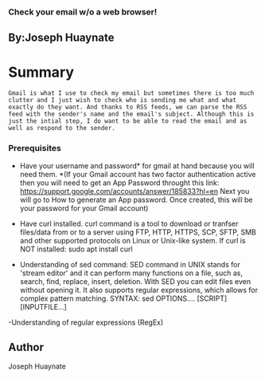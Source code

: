 ### Check your email w/o a web browser!
##  By:Joseph Huaynate

# Summary 
	Gmail is what I use to check my email but sometimes there is too much clutter and I just wish to check who is sending me what and what exactly do they want. And thanks to RSS feeds, we can parse the RSS feed with the sender's name and the email's subject. Although this is just the intial step, I do want to be able to read the email and as well as respond to the sender. 

### Prerequisites
- Have your username and password* for gmail at hand because you will need them.
	   *(If your Gmail account has two factor authentication active then you will need to get an App Password throught this link: https://support.google.com/accounts/answer/185833?hl=en
Next you will go to How to generate an App password. Once created, this will be your password for your Gmail account)
	
- Have curl installed. curl command is a tool to download or tranfser files/data from or to a server using FTP, HTTP, HTTPS, SCP, SFTP, SMB and other supported protocols on Linux or Unix-like
system. 
  If curl is NOT installed: sudo apt install curl

- Understanding of sed command: SED command in UNIX stands for 'stream editor' and it can perform many functions on a file, such as, search, find, replace, insert, deletion. With SED you can edit files even without opening it. It also supports regular expressions, which allows for complex pattern matching. 
   SYNTAX: sed OPTIONS.... [SCRIPT][INPUTFILE...]

-Understanding of regular expressions (RegEx)
  
## Author
  Joseph Huaynate

